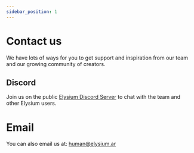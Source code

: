 ```yaml
---
sidebar_position: 1
---
```


# Contact us

We have lots of ways for you to get support and inspiration from our team and our growing community of creators.

## Discord

Join us on the public [Elysium Discord Server](https://discord.gg/Dvdmu3saNp) to chat with the team and other Elysium users.

# Email

You can also email us at: human@elysium.ar
